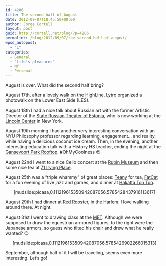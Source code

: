 ```yaml
---
id: 4286
title: The second half of August
date: 2012-09-07T18:45:50+00:00
author: Jorge Cortell
layout: post
guid: http://cortell.net/blog/?p=4286
permalink: /blog/2012/09/07/the-second-half-of-august/
wpsd_autopost:
  - "1"
categories:
  - General
  - "Life's pleasures"
  - NY
  - Personal
---
```

August is over. What did the second half bring?

August 17th, after a lovely walk on the <a title="http://www.thehighline.org" href="http://www.thehighline.org" target="_blank">HighLine</a>, <a title="http://www.lytro.com" href="http://www.lytro.com" target="_blank">Lytro</a> organized a photowalk on the Lower East Side (LES).

August 18th I had a nice talk about Russian art with the former Artistic Director of the <a title="http://veneteater.ee/en" href="http://veneteater.ee/en" target="_blank">State Russian Theater of Estonia</a>, who is now working at the <a title="http://lc.lincolncenter.org" href="http://lc.lincolncenter.org" target="_blank">Lincoln Center</a> in New York.

August 19th morning I had another very interesting conversation with an NYU Philosophy professor regarding learning, engagement&#8230; and reality, while having a delicious coconut ice cream. Then, in the evening, another interesting education talk with a History HS teacher, ending the night at the <a title="http://gansevoortparkrooftop.com" href="http://gansevoortparkrooftop.com" target="_blank">Gansevoort Park Rooftop</a>. #OhMyCoolness 😉

August 22nd I went to a nice Cello concert at the <a title="http://www.rmanyc.org" href="http://www.rmanyc.org" target="_blank">Rubin Museum</a> and then some nice tea at <a title="http://www.irvingfarm.com/index.cfm?c=3&s=1&pg=irvingplace.cfm" href="http://www.irvingfarm.com/index.cfm?c=3&s=1&pg=irvingplace.cfm" target="_blank">71 Irving Place</a>.

August 25th was a &#8220;triple whammy&#8221; of great places: <a title="http://www.teany.com" href="http://www.teany.com" target="_blank">Teany</a> for tea, <a title="http://www.fatcatmusic.org" href="http://www.fatcatmusic.org" target="_blank">FatCat</a> for a fun evening of live jazz and games, and dinner at <a title="http://www.tontonnyc.com" href="http://www.tontonnyc.com" target="_blank">Hakatta Ton Ton</a>.

<p style="text-align: center">
  [mudslide:picasa,0,111219615350942087056,5785428437916113617]
</p>

August 29th I had dinner at <a title="http://redroosterharlem.com" href="http://redroosterharlem.com" target="_blank">Red Rooster</a>, in the Harlem. I love walking around there. At night.

August 31st I went to drawing class at the <a title="http://www.metmuseum.org" href="http://www.metmuseum.org" target="_blank">MET</a>. Although we were supposed to draw the equestrian armored figures, to the right were the Japanese armors, so guess who tilted his chair and drew what he really wanted? 😉

<p style="text-align: center">
  [mudslide:picasa,0,111219615350942087056,5785426902266015313]
</p>

<p style="text-align: left">
  September, although half of it I will be traveling, seems even more interesting. Let&#8217;s go!
</p>